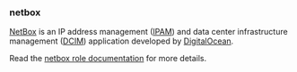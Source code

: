 ### netbox

[NetBox](https://github.com/digitalocean/netbox/) is an IP address
management ([IPAM](https://en.wikipedia.org/wiki/IP_address_management))
and data center infrastructure management
([DCIM](https://en.wikipedia.org/wiki/Data_center_infrastructure_management))
application developed by [DigitalOcean](https://digitalocean.com/).

Read the [netbox role documentation](https://docs.debops.org/en/HEAD/ansible/roles/netbox/) for more details.
